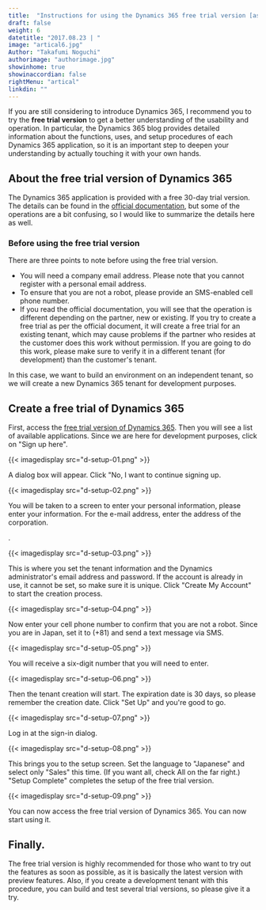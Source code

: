 ```yaml
---
title:  "Instructions for using the Dynamics 365 free trial version [as of 2018]."
draft: false
weight: 6
datetitle: "2017.08.23 | "
image: "artical6.jpg"
Author: "Takafumi Noguchi"
authorimage: "authorimage.jpg"
showinhome: true
showinaccordian: false
rightMenu: "artical"
linkdin: ""
--- 
```

<!-- Intro  -->
If you are still considering to introduce Dynamics 365, I recommend you to try the **free trial version** to get a better understanding of the usability and operation. In particular, the Dynamics 365 blog provides detailed information about the functions, uses, and setup procedures of each Dynamics 365 application, so it is an important step to deepen your understanding by actually touching it with your own hands.


## About the free trial version of Dynamics 365
The Dynamics 365 application is provided with a free 30-day trial version. The details can be found in the [official documentation](https://docs.microsoft.com/ja-jp/power-platform/admin/try-powerapps-dynamics-365), but some of the operations are a bit confusing, so I would like to summarize the details here as well.

### Before using the free trial version
There are three points to note before using the free trial version.

* You will need a company email address. Please note that you cannot register with a personal email address.
* To ensure that you are not a robot, please provide an SMS-enabled cell phone number.
* If you read the official documentation, you will see that the operation is different depending on the partner, new or existing. If you try to create a free trial as per the official document, it will create a free trial for an existing tenant, which may cause problems if the partner who resides at the customer does this work without permission. If you are going to do this work, please make sure to verify it in a different tenant (for development) than the customer's tenant.

In this case, we want to build an environment on an independent tenant, so we will create a new Dynamics 365 tenant for development purposes.

## Create a free trial of Dynamics 365
First, access the [free trial version of Dynamics 365](https://trials.dynamics.com/Dynamics365/Signup/). Then you will see a list of available applications. Since we are here for development purposes, click on "Sign up here".
<!-- Image =  d-setup-01.png-->
{{< imagedisplay src="d-setup-01.png" >}}


A dialog box will appear. Click "No, I want to continue signing up.
<!-- Image =  d-setup-02.png-->
{{< imagedisplay src="d-setup-02.png" >}}

You will be taken to a screen to enter your personal information, please enter your information. For the e-mail address, enter the address of the corporation.
<!-- Image =  d-setup-03.png-->.
{{< imagedisplay src="d-setup-03.png" >}}


This is where you set the tenant information and the Dynamics administrator's email address and password. If the account is already in use, it cannot be set, so make sure it is unique. Click "Create My Account" to start the creation process.
<!-- Image =  d-setup-04.png-->
{{< imagedisplay src="d-setup-04.png" >}}


Now enter your cell phone number to confirm that you are not a robot. Since you are in Japan, set it to (+81) and send a text message via SMS.
<!-- Image =  d-setup-05.png-->
{{< imagedisplay src="d-setup-05.png" >}}


You will receive a six-digit number that you will need to enter.
<!-- image= d-setup-06.png -->
{{< imagedisplay src="d-setup-06.png" >}}


Then the tenant creation will start. The expiration date is 30 days, so please remember the creation date. Click "Set Up" and you're good to go.
<!-- image= d-setup-07.png -->
{{< imagedisplay src="d-setup-07.png" >}}


Log in at the sign-in dialog.
<!-- image= d-setup-08.png -->
{{< imagedisplay src="d-setup-08.png" >}}


This brings you to the setup screen. Set the language to "Japanese" and select only "Sales" this time. (If you want all, check All on the far right.) "Setup Complete" completes the setup of the free trial version.
<!-- image= d-setup-09.png -->
{{< imagedisplay src="d-setup-09.png" >}}


You can now access the free trial version of Dynamics 365. You can now start using it.

## Finally.
The free trial version is highly recommended for those who want to try out the features as soon as possible, as it is basically the latest version with preview features. Also, if you create a development tenant with this procedure, you can build and test several trial versions, so please give it a try.    
&nbsp;
